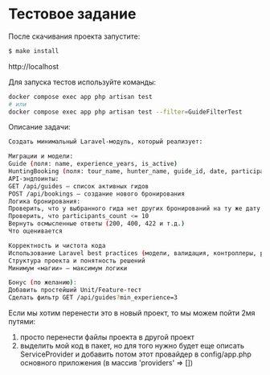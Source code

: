 # Тестовое задание

После скачивания проекта запустите: 

```bash
$ make install
```

http://localhost

Для запуска тестов используйте команды:

```bash
docker compose exec app php artisan test
# или
docker compose exec app php artisan test --filter=GuideFilterTest
```

Описание задачи: 
```bash
Создать минимальный Laravel-модуль, который реализует:

Миграции и модели:
Guide (поля: name, experience_years, is_active)
HuntingBooking (поля: tour_name, hunter_name, guide_id, date, participants_count)
API-эндпоинты:
GET /api/guides — список активных гидов
POST /api/bookings — создание нового бронирования
Логика бронирования:
Проверить, что у выбранного гида нет других бронирований на ту же дату
Проверить, что participants_count <= 10
Вернуть осмысленные ответы (200, 400, 422 и т.д.)
Что оценивается

Корректность и чистота кода
Использование Laravel best practices (модели, валидация, контроллеры, ресурсы)
Структура проекта и понятность решений
Минимум «магии» — максимум логики

Бонус (по желанию):
Добавить простейший Unit/Feature-тест
Сделать фильтр GET /api/guides?min_experience=3
```
Если мы хотим перенести это в новый проект, то мы можем пойти 2мя путями:
1) просто перенести файлы проекта в другой проект 
2) выделить мой код в пакет, но для того нужно будет еще описать ServiceProvider и добавить потом этот провайдер в config/app.php основного приложения (в массив 'providers' => [])
